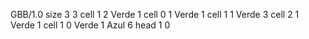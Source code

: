 <gs-board without-header> GBB/1.0
size 3 3
cell 1 2 Verde 1 
cell 0 1 Verde 1 
cell 1 1 Verde 3 
cell 2 1 Verde 1 
cell 1 0 Verde 1 Azul 6 
head 1 0 </gs-board>